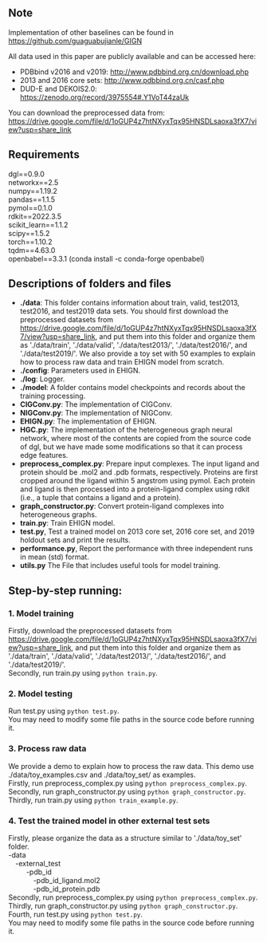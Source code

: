 ## Note
Implementation of other baselines can be found in https://github.com/guaguabujianle/GIGN  

All data used in this paper are publicly available and can be accessed here:  
- PDBbind v2016 and v2019: http://www.pdbbind.org.cn/download.php
- 2013 and 2016 core sets: http://www.pdbbind.org.cn/casf.php
- DUD-E and DEKOIS2.0: https://zenodo.org/record/3975554#.Y1VoT44zaUk

You can download the preprocessed data from: https://drive.google.com/file/d/1oGUP4z7htNXyxTqx95HNSDLsaoxa3fX7/view?usp=share_link

## Requirements  
dgl==0.9.0  
networkx==2.5  
numpy==1.19.2  
pandas==1.1.5  
pymol==0.1.0  
rdkit==2022.3.5  
scikit_learn==1.1.2  
scipy==1.5.2  
torch==1.10.2  
tqdm==4.63.0  
openbabel==3.3.1 (conda install -c conda-forge openbabel)

## Descriptions of folders and files
+ **./data**: This folder contains information about train, valid, test2013, test2016, and test2019 data sets. You should first download the preprocessed datasets from https://drive.google.com/file/d/1oGUP4z7htNXyxTqx95HNSDLsaoxa3fX7/view?usp=share_link, and put them into this folder and organize them as './data/train', './data/valid', './data/test2013/', './data/test2016/', and  './data/test2019/'. We also provide a toy set with 50 examples to explain how to process raw data and train EHIGN model from scratch. 
+ **./config**: Parameters used in EHIGN.
+ **./log**: Logger.
+ **./model**: A folder contains model checkpoints and records about the training processing.
+ **CIGConv.py**: The implementation of CIGConv.
+ **NIGConv.py**: The implementation of NIGConv.
+ **EHIGN.py**: The implementation of EHIGN.
+ **HGC.py**: The implementation of the heterogeneous graph neural network, where most of the contents are copied from the source code of dgl, but we have made some modifications so that it can process edge features.
+ **preprocess_complex.py**: Prepare input complexes. The input ligand and protein should be .mol2 and .pdb formats, respectively. Proteins are first cropped around the ligand within 5 angstrom using pymol. Each protein and ligand is then processed into a protein-ligand complex using rdkit (i.e., a tuple that contains a ligand and a protein).
+ **graph_constructor.py**: Convert protein-ligand complexes into heterogeneous graphs.
+ **train.py**: Train EHIGN model.
+ **test.py**, Test a trained model on 2013 core set, 2016 core set, and 2019 holdout sets and print the results.
+ **performance.py**, Report the performance with three independent runs in mean (std) format. 
+ **utils.py** The File that includes useful tools for model training.

## Step-by-step running:  

### 1. Model training
Firstly, download the preprocessed datasets from https://drive.google.com/file/d/1oGUP4z7htNXyxTqx95HNSDLsaoxa3fX7/view?usp=share_link, and put them into this folder and organize them as './data/train', './data/valid', './data/test2013/', './data/test2016/', and  './data/test2019/'.  
Secondly, run train.py using `python train.py`.  

### 2. Model testing
Run test.py using `python test.py`.    
You may need to modify some file paths in the source code before running it.

### 3. Process raw data
We provide a demo to explain how to process the raw data. This demo use ./data/toy_examples.csv and ./data/toy_set/ as examples.  
Firstly, run preprocess_complex.py using `python preprocess_complex.py`.    
Secondly, run graph_constructor.py using `python graph_constructor.py`.  
Thirdly, run train.py using `python train_example.py`.    

### 4. Test the trained model in other external test sets
Firstly, please organize the data as a structure similar to './data/toy_set' folder.  
-data  
&ensp;&ensp;-external_test  
&ensp; &ensp;&ensp;&ensp; -pdb_id  
&ensp; &ensp; &ensp;&ensp;&ensp;&ensp;-pdb_id_ligand.mol2  
&ensp; &ensp; &ensp;&ensp;&ensp;&ensp;-pdb_id_protein.pdb  
Secondly, run preprocess_complex.py using `python preprocess_complex.py`.  
Thirdly, run graph_constructor.py using `python graph_constructor.py`.  
Fourth, run test.py using `python test.py`.  
You may need to modify some file paths in the source code before running it.  


